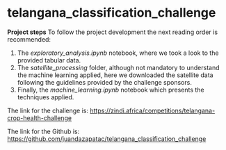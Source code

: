 # telangana_classification_challenge

**Project steps**
To follow the project development the next reading order is recommended:
1. The *exploratory_analysis.ipynb* notebook, where we took a look to the provided tabular data.
2. The *satellite_processing* folder, although not mandatory to understand the machine learning applied, 
here we downloaded the satellite data following the guidelines provided by the challenge sponsors.
3. Finally, the *machine_learning.ipynb* notebook which presents the techniques applied.

The link for the challenge is:
https://zindi.africa/competitions/telangana-crop-health-challenge

The link for the Github is:
https://github.com/juandazapatac/telangana_classification_challenge

